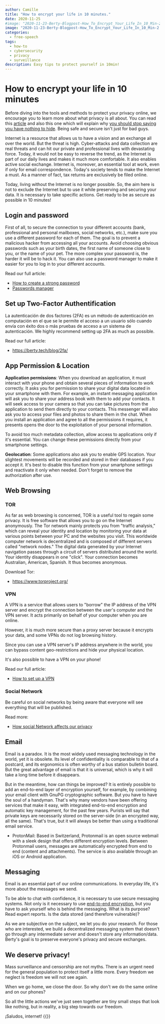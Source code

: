 ```yaml
---
author: Camille
title: "How to encrypt your life in 10 minutes."
date: 2020-11-25
#image: "2020-11-23-Berty-Blogpost-How_To_Encrypt_Your_Life_In_10_Min-2.png"
image: "2020-11-23-Berty-Blogpost-How_To_Encrypt_Your_Life_In_10_Min-2.png"
categories:
  - free-speech
tags:
  - how-to
  - cybersecurity
  - privacy
  - surveillance
description: Easy tips to protect yourself in 10min!
---
```



# How to encrypt your life in 10 minutes


Before diving into the tools and methods to protect your privacy online, we encourage you to learn more about what privacy is all about. You can read this [article](https://berty.tech/blog/privacy-security-safety/) and also this one which will explain why [you should stop saying you have nothing to hide](https://berty.tech/blog/nothing-to-hide/). Being safe and secure isn't just for bad guys.

Internet is a resource that allows us to have a vision and an exchange all over the world. But the threat is high. Cyber-attacks and data collection are real threats and can hit our private and professional lives with devastating force. Today, it would not be easy to reverse the trend, as the Internet is part of our daily lives and makes it much more comfortable. It also enables active social exchange. Internet is, moreover, an essential tool at work, even if only for email correspondence. Today's society tends to make the Internet a must. As a manner of fact, tax returns are exclusively be filed online.

Today, living without the Internet is no longer possible. So, the aim here is not to exclude the Internet but to use it while preserving and securing your data. It is necessary to take specific actions. Get ready to be as secure as possible in 10 minutes!



## Login and password
First of all, to secure the connection to your different accounts (bank, professional and personal mailboxes, social networks, etc.), make sure you use a different password for each of them. The goal is to prevent a malicious hacker from accessing all your accounts.  Avoid choosing obvious passwords such as your birth dates, the first name of someone close to you, or the name of your pet. The more complex your password is, the harder it will be to hack it. You can also use a password manager to make it easier for you to log in to your different accounts.

Read our full article:
* [How to create a strong password](https://berty.tech/blog/create-strong-password/)
* [Passwords manager](https://berty.tech/blog/best-password-manager/)

## Set up Two-Factor Authentification

La autenticación de dos factores (2FA) es un método de autenticación en computación en el que se le permite el acceso a un usuario sólo cuando envía con éxito dos o más pruebas de acceso a un sistema de autenticación. We highly recommend setting up 2FA as much as possible.

Read our full article:
* https://berty.tech/blog/2fa/

## App Permission & Location

**Application permissions**: When you download an application, it must interact with your phone and obtain several pieces of information to work correctly. It asks you for permission to share your digital data located in your smartphone with them. For example, an instant messaging application will ask you to share your address book with them to add your contacts. It will seek access to your camera so that you can take pictures from the application to send them directly to your contacts. This messenger will also ask you to access your files and photos to share them in the chat. When you install an application and agree to all the permissions it requires, it presents opens the door to the exploitation of your personal information.

To avoid too much metadata collection, allow access to applications only if it's essential. You can change these permissions directly from your smartphone settings.

**Geolocation**: Some applications also ask you to enable GPS location. Your slightest movements will be recorded and stored in their databases if you accept it. It's best to disable this function from your smartphone settings and reactivate it only when needed. Don't forget to remove the authorization after use.

## Web Browsing

### TOR

As far as web browsing is concerned, TOR is a useful tool to regain some privacy. It is free software that allows you to go on the Internet anonymously. The Tor network mainly protects you from "traffic analysis," which can reveal your identity and location by monitoring your data at various points between your PC and the websites you visit. This worldwide computer network is decentralized and is composed of different servers called "network nodes." The digital data generated by your Internet navigation passes through a circuit of servers distributed around the world. Your identity disappears in one "click". Your connection becomes Australian, American, Spanish. It thus becomes anonymous.

Download Tor:
* https://www.torproject.org/

### VPN

A VPN is a service that allows users to "borrow" the IP address of the VPN server and encrypt the connection between the user's computer and the VPN server. It acts primarily on behalf of your computer when you are online.

However, it is much more secure than a proxy server because it encrypts your data, and some VPNs do not log browsing history.

Since you can use a VPN server's IP address anywhere in the world, you can bypass content geo-restrictions and hide your physical location.

It's also possible to have a VPN on your phone!

Read our full article:
* [How to set up a VPN](https://berty.tech/blog/how-vpn-phone/)


### Social Network

Be careful on social networks by being aware that everyone will see everything that will be published.

Read more:
* [How social Network affects our privacy](https://berty.tech/blog/privacy-social-network/)

## Email

Email is a paradox. It is the most widely used messaging technology in the world, yet it is obsolete. Its level of confidentiality is comparable to that of a postcard, and its ergonomics is often worthy of a bus station bulletin board. But the great advantage of email is that it is universal, which is why it will take a long time before it disappears.

But in the meantime, how can things be improved? It is entirely possible to add an end-to-end layer of encryption yourself, for example, by combining your email client with GnuPG cryptographic software. But you have to have the soul of a handyman. That's why many vendors have been offering services that make it easy, with integrated end-to-end encryption and automatic key management, for the past few years. Purists will say that private keys are necessarily stored on the server-side (in an encrypted way, all the same). That's true, but it will always be better than using a traditional email service.

* ProtonMail: Based in Switzerland, Protonmail is an open source webmail with a sleek design that offers different encryption levels. Between Protonmail users, messages are automatically encrypted from end to end (content and attachments). The service is also available through an iOS or Android application.


## Messaging

Email is an essential part of our online communications. In everyday life, it's more about the messages we send.

To be able to chat with confidence, it is necessary to use secure messaging systems. Not only is it necessary to use [end-to-end encryption](https://berty.tech/blog/e2e-encryption/), but you have to ask yourself who is behind the messaging. What is its purpose? Read expert reports. Is the data stored (and therefore vulnerable)?

As we are subjective on the subject, we let you do your research. For those who are interested, we build a decentralized messaging system that doesn't go through any intermediate server and doesn't store any information/data. Berty's goal is to preserve everyone's privacy and secure exchanges.



## We deserve privacy!

Mass surveillance and censorship are not myths. There is an urgent need for the general population to protect itself a little more. Every freedom we neglect is freedom we will not see again.

When we go home, we close the door. So why don't we do the same online and on our phones?

So all the little actions we've just seen together are tiny small steps that look like nothing, but in reality, a big step towards our freedom.

¡Saludos, internet!
{{<tweet id="1324705378584637442">}}
